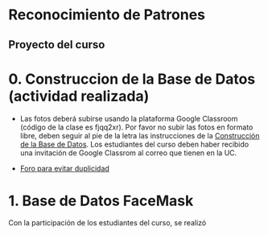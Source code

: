 # Reconocimiento de Patrones

## Proyecto del curso

# 0. Construccion de la Base de Datos (actividad realizada)
* Las fotos deberá subirse usando la plataforma Google Classroom (código de la clase es fjqq2xr). Por favor no subir las fotos en formato libre, deben seguir al pie de la letra las instrucciones de la [Construcción de la Base de Datos](https://github.com/domingomery/patrones/blob/master/proyecto/Construccion_Base_de_Datos.pptx). Los estudiantes del curso deben haber recibido una invitación de Google Classrom al correo que tienen en la UC. 

* [Foro para evitar duplicidad](https://github.com/domingomery/patrones/issues/16)

# 1. Base de Datos FaceMask
Con la participación de los estudiantes del curso, se realizó
